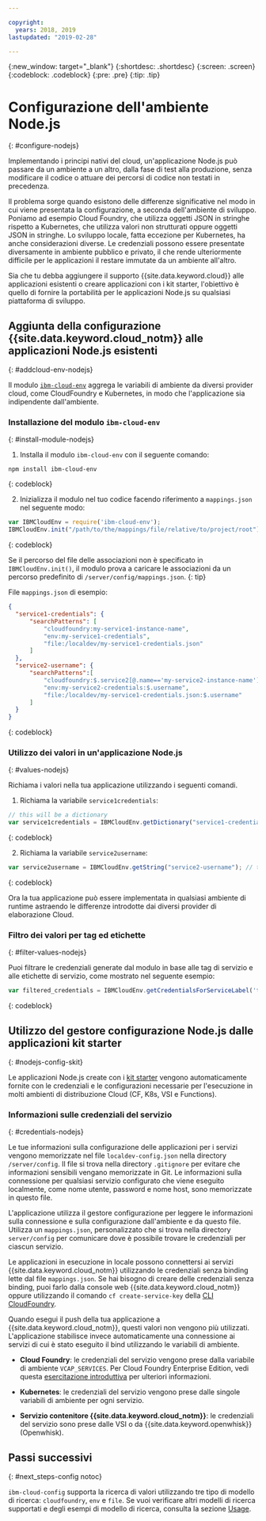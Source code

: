 ```yaml
---

copyright:
  years: 2018, 2019
lastupdated: "2019-02-28"

---
```


{:new_window: target="_blank"}
{:shortdesc: .shortdesc}
{:screen: .screen}
{:codeblock: .codeblock}
{:pre: .pre}
{:tip: .tip}

# Configurazione dell'ambiente Node.js
{: #configure-nodejs}

Implementando i principi nativi del cloud, un'applicazione Node.js può passare da un ambiente a un altro, dalla fase di test alla produzione, senza modificare il codice o attuare dei percorsi di codice non testati in precedenza.

Il problema sorge quando esistono delle differenze significative nel modo in cui viene presentata la configurazione, a seconda dell'ambiente di sviluppo. Poniamo ad esempio Cloud Foundry, che utilizza oggetti JSON in stringhe rispetto a Kubernetes, che utilizza valori non strutturati oppure oggetti JSON in stringhe. Lo sviluppo locale, fatta eccezione per Kubernetes, ha anche considerazioni diverse. Le credenziali possono essere presentate diversamente in ambiente pubblico e privato, il che rende ulteriormente difficile per le applicazioni il restare immutate da un ambiente all'altro.

Sia che tu debba aggiungere il supporto {{site.data.keyword.cloud}} alle applicazioni esistenti o creare applicazioni con i kit starter, l'obiettivo è quello di fornire la portabilità per le applicazioni Node.js su qualsiasi piattaforma di sviluppo.

## Aggiunta della configurazione {{site.data.keyword.cloud_notm}} alle applicazioni Node.js esistenti
{: #addcloud-env-nodejs}

Il modulo [`ibm-cloud-env`](https://github.com/ibm-developer/ibm-cloud-env) aggrega le variabili di ambiente da diversi provider cloud, come CloudFoundry e Kubernetes, in modo che l'applicazione sia indipendente dall'ambiente.

### Installazione del modulo `ibm-cloud-env`
{: #install-module-nodejs}

1. Installa il modulo `ibm-cloud-env` con il seguente comando:
  ```
  npm install ibm-cloud-env
  ```
  {: codeblock}

2. Inizializza il modulo nel tuo codice facendo riferimento a `mappings.json` nel seguente modo:
  ```js
  var IBMCloudEnv = require('ibm-cloud-env');
  IBMCloudEnv.init("/path/to/the/mappings/file/relative/to/project/root");
  ```
  {: codeblock}

  Se il percorso del file delle associazioni non è specificato in `IBMCloudEnv.init()`, il modulo prova a caricare le associazioni da un percorso predefinito di `/server/config/mappings.json`.
  {: tip}

  File `mappings.json` di esempio:
  ```json
  {
    "service1-credentials": {
        "searchPatterns": [
            "cloudfoundry:my-service1-instance-name",
            "env:my-service1-credentials",
            "file:/localdev/my-service1-credentials.json"
        ]
    },
    "service2-username": {
        "searchPatterns":[
            "cloudfoundry:$.service2[@.name=='my-service2-instance-name'].credentials.username",
            "env:my-service2-credentials:$.username",
            "file:/localdev/my-service1-credentials.json:$.username"
        ]
    }
  }
  ```
  {: codeblock}

### Utilizzo dei valori in un'applicazione Node.js
{: #values-nodejs}

Richiama i valori nella tua applicazione utilizzando i seguenti comandi.

1. Richiama la variabile `service1credentials`:
  ```js
  // this will be a dictionary
  var service1credentials = IBMCloudEnv.getDictionary("service1-credentials");
  ```
  {: codeblock}

2. Richiama la variabile `service2username`:
  ```js
  var service2username = IBMCloudEnv.getString("service2-username"); // this will be a string
  ```
  {: codeblock}

Ora la tua applicazione può essere implementata in qualsiasi ambiente di runtime astraendo le differenze introdotte dai diversi provider di elaborazione Cloud.

### Filtro dei valori per tag ed etichette
{: #filter-values-nodejs}

Puoi filtrare le credenziali generate dal modulo in base alle tag di servizio e alle etichette di servizio, come mostrato nel seguente esempio:
```js
var filtered_credentials = IBMCloudEnv.getCredentialsForServiceLabel('tag', 'label', credentials)); // returns a Json with credentials for specified service tag and label
```
{: codeblock}

## Utilizzo del gestore configurazione Node.js dalle applicazioni kit starter
{: #nodejs-config-skit}

Le applicazioni Node.js create con i [kit starter](https://cloud.ibm.com/developer/appservice/starter-kits/)  vengono automaticamente fornite con le credenziali e le configurazioni necessarie per l'esecuzione in molti ambienti di distribuzione Cloud (CF, K8s, VSI e Functions).

### Informazioni sulle credenziali del servizio
{: #credentials-nodejs}

Le tue informazioni sulla configurazione delle applicazioni per i servizi vengono memorizzate nel file `localdev-config.json` nella directory `/server/config`. Il file si trova nella directory `.gitignore` per evitare che informazioni sensibili vengano memorizzate in Git. Le informazioni sulla connessione per qualsiasi servizio configurato che viene eseguito localmente, come nome utente, password e nome host, sono memorizzate in questo file.

L'applicazione utilizza il gestore configurazione per leggere le informazioni sulla connessione e sulla configurazione dall'ambiente e da questo file. Utilizza un `mappings.json`, personalizzato che si trova nella directory `server/config` per comunicare dove è possibile trovare le credenziali per ciascun servizio.

Le applicazioni in esecuzione in locale possono connettersi ai servizi {{site.data.keyword.cloud_notm}} utilizzando le credenziali senza binding lette dal file `mappings.json`. Se hai bisogno di creare delle credenziali senza binding, puoi farlo dalla console web {{site.data.keyword.cloud_notm}} oppure utilizzando il comando `cf create-service-key` della [CLI CloudFoundry](https://docs.cloudfoundry.org/cf-cli/).

Quando esegui il push della tua applicazione a {{site.data.keyword.cloud_notm}}, questi valori non vengono più utilizzati. L'applicazione stabilisce invece automaticamente una connessione ai servizi di cui è stato eseguito il bind utilizzando le variabili di ambiente.

* **Cloud Foundry**: le credenziali del servizio vengono prese dalla variabile di ambiente `VCAP_SERVICES`. Per Cloud Foundry Enterprise Edition, vedi questa [esercitazione introduttiva](/docs/cloud-foundry/getting-started.html#getting-started) per ulteriori informazioni.

* **Kubernetes**: le credenziali del servizio vengono prese dalle singole variabili di ambiente per ogni servizio.

* **Servizio contenitore {{site.data.keyword.cloud_notm}}**: le credenziali del servizio sono prese dalle VSI o da {{site.data.keyword.openwhisk}} (Openwhisk).

## Passi successivi
{: #next_steps-config notoc}

`ibm-cloud-config` supporta la ricerca di valori utilizzando tre tipo di modello di ricerca: `cloudfoundry`, `env` e `file`. Se vuoi verificare altri modelli di ricerca supportati e degli esempi di modello di ricerca, consulta la sezione [Usage](https://github.com/ibm-developer/ibm-cloud-env#usage).
